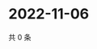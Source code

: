 # 2022-11-06

共 0 条

<!-- BEGIN WEIBO -->
<!-- 最后更新时间 Sun Nov 06 2022 04:19:49 GMT+0800 (China Standard Time) -->

<!-- END WEIBO -->
